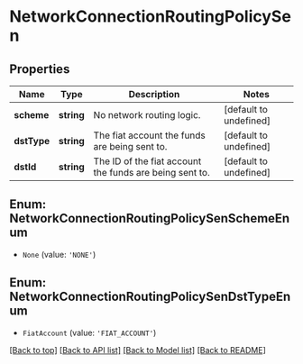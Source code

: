 # NetworkConnectionRoutingPolicySen

## Properties

|Name | Type | Description | Notes|
|------------ | ------------- | ------------- | -------------|
|**scheme** | **string** | No network routing logic. | [default to undefined]|
|**dstType** | **string** | The fiat account the funds are being sent to. | [default to undefined]|
|**dstId** | **string** | The ID of the fiat account the funds are being sent to. | [default to undefined]|


## Enum: NetworkConnectionRoutingPolicySenSchemeEnum


* `None` (value: `'NONE'`)



## Enum: NetworkConnectionRoutingPolicySenDstTypeEnum


* `FiatAccount` (value: `'FIAT_ACCOUNT'`)





[[Back to top]](#) [[Back to API list]](../../README.md#documentation-for-api-endpoints) [[Back to Model list]](../../README.md#documentation-for-models) [[Back to README]](../../README.md)
